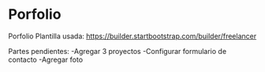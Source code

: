 # Porfolio
Porfolio
Plantilla usada: https://builder.startbootstrap.com/builder/freelancer

Partes pendientes:
-Agregar 3 proyectos
-Configurar formulario de contacto
-Agregar foto
